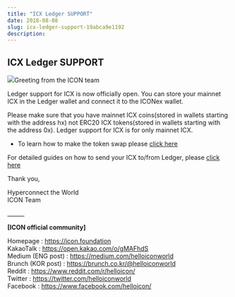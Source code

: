 ```yaml
---
title: "ICX Ledger SUPPORT"
date: 2018-08-08
slug: icx-ledger-support-19abca9e1192
description:
---
```


## ICX Ledger SUPPORT

![](https://cdn-images-1.medium.com/max/800/0*Tkf9_tYYphDxqh1C)Greeting from the ICON team

Ledger support for ICX is now officially open. You can store your mainnet ICX in the Ledger wallet and connect it to the ICONex wallet.

Please make sure that you have mainnet ICX coins(stored in wallets starting with the address hx) not ERC20 ICX tokens(stored in wallets starting with the address 0x). Ledger support for ICX is for only mainnet ICX.

* To learn how to make the token swap please [click here](https://medium.com/helloiconworld/icx-token-swap-schedule-announcement-10238888a50d)

For detailed guides on how to send your ICX to/from Ledger, please [click here](https://m.icon.foundation/resources/file/Guide_to_use_Ledger_Wallet_on_ICONex_EN.pdf)

Thank you,

Hyperconnect the World  
ICON Team

\_\_\_\_\_\_

**[ICON official community]**

Homepage : <https://icon.foundation>  
KakaoTalk : <https://open.kakao.com/o/gMAFhdS>  
Medium (ENG post) : <https://medium.com/helloiconworld>  
Brunch (KOR post) : <https://brunch.co.kr/@helloiconworld>  
Reddit : <https://www.reddit.com/r/helloicon/>  
Twitter : <https://twitter.com/helloiconworld>  
Facebook : <https://www.facebook.com/helloicon/>

